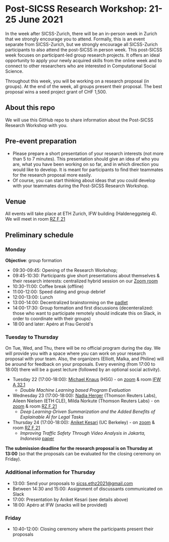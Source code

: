 # Post-SICSS Research Workshop: 21-25 June 2021

In the week after SICSS-Zurich, there will be an in-person week in Zurich that we strongly encourage you to attend. Formally, this is an event separate from SICSS-Zurich, but we strongly encourage all SICSS-Zurich participants to also attend the post-SICSS in person week. This post-SICSS week focuses on participant-led group research projects. It offers an ideal opportunity to apply your newly acquired skills from the online week and to connect to other researchers who are interested in Computational Social Science.

Throughout this week, you will be working on a research proposal (in groups). At the end of the week, all groups present their proposal. The best proposal wins a seed project grant of CHF 1,500.

## About this repo

We will use this GitHub repo to share information about the Post-SICSS Research Workshop with you.

## Pre-event preparation

- Please prepare a short presentation of your research interests (not more than 5 to 7 minutes). This presentation should give an idea of who you are, what you have been working on so far, and in which direction you would like to develop. It is meant for participants to find their teammates for the research proposal more easily.
- Of course, you can start thinking about ideas that you could develop with your teammates during the Post-SICSS Research Workshop.

## Venue

All events will take place at ETH Zurich, IFW building (Haldeneggsteig 4). We will meet in room [RZ F 21](https://ethz.ch/services/de/service/raeume-gebaeude/rektoratsraeume/bilder-raeume/ifw-rz.html)

## Preliminary schedule

### Monday

**Objective**: group formation

- 09:30-09:45: Opening of the Research Workshop; 
- 09:45-10:30: Participants give short presentations about themselves & their research interests: centralized hybrid session on our [Zoom room](https://unisg.zoom.us/j/87496756939?pwd=OUdtakNnVzV6QWtFMWIrUHZlMVJLQT09) 
- 10:30-11:00: Coffee break (offline)
- 11:00-12:00: Speed dating and group debrief
- 12:00-13:00: Lunch
- 13:00-14:00: Decentralized brainstorming on the [padlet](https://padlet.com/malkaguillot/uk97x95bgz5w84uq)
- 14:00-17:30: Group formation and first discussions (decenteralized: those who want to participate remotely should indicate this on Slack, in order to coordinate with their groups)
- 18:00 and later: Apéro at Frau Gerold's

### Tuesday to Thursday

On Tue, Wed, and Thu, there will be no official program during the day. We will provide you with a space where you can work on your research proposal with your team. Also, the organizers (Elliott, Malka, and Philine) will be around for feedback on your proposals.
Every evening (from 17:00 to 18:00) there will be a guest lecture (followed by an optional social activity).

- Tuesday 22 (17:00-18:00): [Michael Knaus](https://mcknaus.github.io/) (HSG) - on [zoom](https://unisg.zoom.us/j/87496756939?pwd=OUdtakNnVzV6QWtFMWIrUHZlMVJLQT09) & room [IFW A 32.1](https://ethz.ch/services/de/service/raeume-gebaeude/rektoratsraeume/bilder-raeume/ifw-rz.html)
  - *Double Machine Learning based Program Evaluation*
- Wednesday 23 (17:00-18:00): [Nadja Herger](https://nherger.github.io) (Thomson Reuters Labs), Aileen Nielsen (ETH CLE), Milda Norkute (Thomson Reuters Labs)  - on [zoom](https://unisg.zoom.us/j/87496756939?pwd=OUdtakNnVzV6QWtFMWIrUHZlMVJLQT09) & room [RZ F 21](https://ethz.ch/services/de/service/raeume-gebaeude/rektoratsraeume/bilder-raeume/ifw-rz.html)
  - *Deep Learning-Driven Summarization and the Added Benefits of Explainable AI for Legal Tasks*
- Thursday 24 (17:00-18:00): [Aniket Kesari](https://akesari12.github.io/) (UC Berkeley) - on [zoom](https://unisg.zoom.us/j/87496756939?pwd=OUdtakNnVzV6QWtFMWIrUHZlMVJLQT09) & room [RZ F 21](https://ethz.ch/services/de/service/raeume-gebaeude/rektoratsraeume/bilder-raeume/ifw-rz.html)
  - *Improving Traffic Safety Through Video Analysis in Jakarta, Indonesia* [paper]( https://arxiv.org/abs/1812.01106)

**The submission deadline for the research proposal is on Thursday at 13:00** (so that the proposals can be evaluated for the closing ceremony on Friday).

### Additional information for Thursday

- 13:00: Send your proposals to sicss.ethz2021@gmail.com
- Between 14:30 and 15:00: Assignment of discussants communicated on Slack
- 17:00: Presentation by Aniket Kesari (see details above)
- 18:00: Apéro at IFW (snacks will be provided)

### Friday

- 10:40-12:00: Closing ceremony where the participants present their proposals
